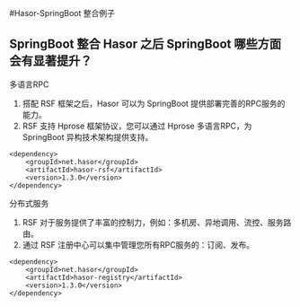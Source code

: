 #Hasor-SpringBoot 整合例子

## SpringBoot 整合 Hasor 之后 SpringBoot 哪些方面会有显著提升？

多语言RPC
1. 搭配 RSF 框架之后，Hasor 可以为 SpringBoot 提供部署完善的RPC服务的能力。
2. RSF 支持 Hprose 框架协议，您可以通过 Hprose 多语言RPC，为 SpringBoot 异构技术架构提供支持。
```
<dependency>
    <groupId>net.hasor</groupId>
    <artifactId>hasor-rsf</artifactId>
    <version>1.3.0</version>
</dependency>
```

分布式服务
1. RSF 对于服务提供了丰富的控制力，例如：多机房、异地调用、流控、服务路由。
2. 通过 RSF 注册中心可以集中管理您所有RPC服务的：订阅、发布。
```
<dependency>
    <groupId>net.hasor</groupId>
    <artifactId>hasor-registry</artifactId>
    <version>1.3.0</version>
</dependency>
```